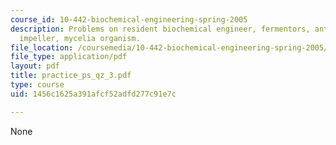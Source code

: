 ```yaml
---
course_id: 10-442-biochemical-engineering-spring-2005
description: Problems on resident biochemical engineer, fermentors, antibiotic formation,
  impeller, mycelia organism.
file_location: /coursemedia/10-442-biochemical-engineering-spring-2005/1456c1625a391afcf52adfd277c91e7c_practice_ps_qz_3.pdf
file_type: application/pdf
layout: pdf
title: practice_ps_qz_3.pdf
type: course
uid: 1456c1625a391afcf52adfd277c91e7c

---
```

None